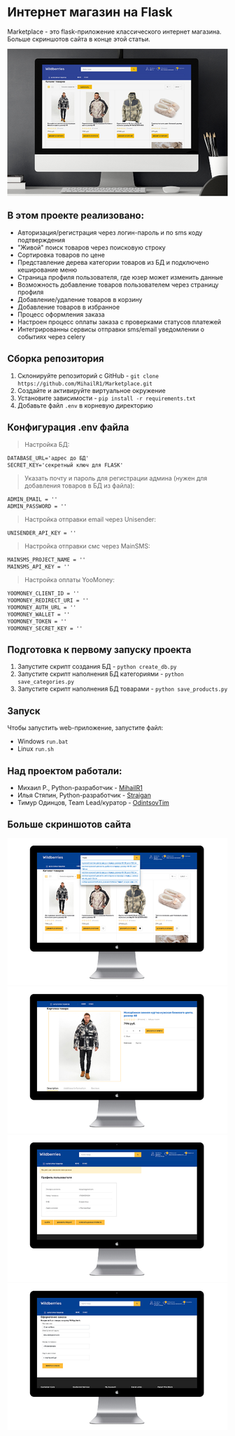 # Интернет магазин на Flask

Marketplace - это flask-приложение классического интернет магазина. Больше скриншотов сайта в конце этой статьи.

![Главная страница](docs/main.jpg)

## В этом проекте реализовано:

- Авторизация/регистрация через логин-пароль и по sms коду подтверждения
- "Живой" поиск товаров через поисковую строку
- Сортировка товаров по цене
- Представление дерева категории товаров из БД и подключено кеширование меню
- Страница профиля пользователя, где юзер может изменить данные
- Возможность добавление товаров пользователем через страницу профиля
- Добавление/удаление товаров в корзину
- Добавление товаров в избранное
- Процесс оформления заказа
- Настроен процесс оплаты заказа с проверками статусов платежей
- Интегрированны сервисы отправки sms/email уведомлении о событиях через celery

## Сборка репозитория

1. Склонируйте репозиторий с GitHub - `git clone https://github.com/MihailR1/Marketplace.git`
2. Создайте и активируйте виртуальное окружение
3. Установите зависимости - `pip install -r requirements.txt`
4. Добавьте файл `.env` в корневую директорию

## Конфигурация .env файла

> Настройка БД:

```
DATABASE_URL='адрес до БД'  
SECRET_KEY='секретный ключ для FLASK'
```

> Указать почту и пароль для регистрации админа (нужен для добавления товаров в БД из файла):

```
ADMIN_EMAIL = ''  
ADMIN_PASSWORD = ''  
```

> Настройка отправки email через Unisender:

```
UNISENDER_API_KEY = ''  
```

> Настройка отправки смс через MainSMS:

```
MAINSMS_PROJECT_NAME = ''  
MAINSMS_API_KEY = ''  
```

> Настройка оплаты YooMoney:

```
YOOMONEY_CLIENT_ID = ''  
YOOMONEY_REDIRECT_URI = ''  
YOOMONEY_AUTH_URL = ''  
YOOMONEY_WALLET = ''  
YOOMONEY_TOKEN = ''  
YOOMONEY_SECRET_KEY = '' 
```

## Подготовка к первому запуску проекта

1. Запустите скрипт создания БД - `python create_db.py`
2. Запустите скрипт наполнения БД категориями - `python save_categories.py`
3. Запустите скрипт наполнения БД товарами - `python save_products.py`

## Запуск

Чтобы запустить web-приложение, запустите файл:

- Windows `run.bat`
- Linux `run.sh`

## Над проектом работали:

- Михаил Р., Python-разработчик - [MihailR1](https://github.com/MihailR1)
- Илья Стяпин, Python-разработчик - [Straigan](https://github.com/Straigan)
- Тимур Одинцов, Team Lead/куратор - [OdintsovTim](https://github.com/OdintsovTim)

## Больше скриншотов сайта

![Поиск товара](docs/live_search.jpg)
![Страница продукта](docs/product_cart.jpg)
![Профиль пользователя](docs/user_profile.jpg)
![Страница оформления заказа](docs/checkout_page.jpg)
